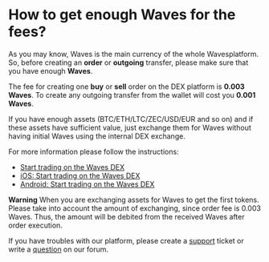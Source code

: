# How to get enough Waves for the fees?

As you may know, Waves is the main currency of the whole Wavesplatform. So, before creating an **order** or **outgoing** transfer, please make sure that you have enough **Waves**.

The fee for creating one **buy** or **sell** order on the DEX platform is **0.003 Waves**. To create any outgoing transfer from the wallet will cost you **0.001 Waves**.

If you have enough assets (BTC/ETH/LTC/ZEC/USD/EUR and so on) and if these assets have sufficient value, just exchange them for Waves without having initial Waves using the internal DEX exchange.

For more information please follow the instructions:

* [Start trading on the Waves DEX](/waves-client/waves-dex/start-trading-on-the-waves-dex.md)
* [iOS: Start trading on the Waves DEX](/waves-client/mobile-apps/iOS/waves-dex/start-trading-on-the-waves-dex.md)
* [Android: Start trading on the Waves DEX](/waves-client/mobile-apps/android/waves-dex/start-trading-on-the-waves-dex.md)

**Warning** When you are exchanging assets for Waves to get the first tokens. Please take into account the amount of exchanging, since order fee is 0.003 Waves. Thus, the amount will be debited from the received Waves after order execution.

If you have troubles with our platform, please create a [support](https://support.wavesplatform.com/) ticket or write a [question](https://forum.wavesplatform.com/) on our forum.
